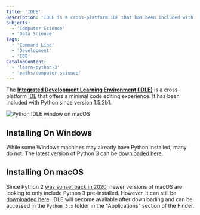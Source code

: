 ```yaml
---
Title: 'IDLE'
Description: 'IDLE is a cross-platform IDE that has been included with Python since version 1.5.2b1.'
Subjects:
  - 'Computer Science'
  - 'Data Science'
Tags:
  - 'Command Line'
  - 'Development'
  - 'IDE'
CatalogContent:
  - 'learn-python-3'
  - 'paths/computer-science'
---
```


The [**Integrated Development Learning Environment (IDLE)**](https://docs.python.org/3/library/idle.html) is a cross-platform [IDE](https://www.codecademy.com/resources/docs/general/ide) that offers a minimal code editing experience. It has been included with Python since version 1.5.2b1.

![Python IDLE window on macOS](https://raw.githubusercontent.com/Codecademy/docs/main/media/python-idle.png)

## Installing On Windows

While some Windows machines may already have Python installed, many do not. The latest version of Python 3 can be [downloaded here](https://www.python.org/downloads/windows/).

## Installing On macOS

Since Python 2 [was sunset back in 2020](https://www.python.org/doc/sunset-python-2/), newer versions of macOS are looking to only include Python 3 pre-installed. However, it can still be [downloaded here](https://www.python.org/downloads/macos/). IDLE will become available after downloading and can be accessed in the `Python 3.x` folder in the "Applications" section of the Finder.
